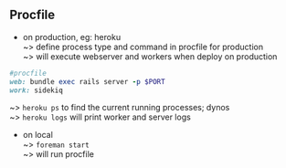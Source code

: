 ## Procfile
* on production, eg: heroku  
~> define process type and command in procfile for production  
~> will execute webserver and workers when deploy on production  
```ruby
#procfile
web: bundle exec rails server -p $PORT
work: sidekiq
```

~> `heroku ps` to find the current running processes; dynos  
~> `heroku logs` will print worker and server logs  

* on local  
~> `foreman start`  
~> will run procfile  
